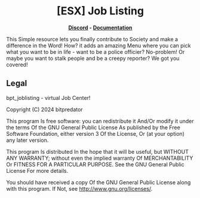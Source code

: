 <h1 align='center'>[ESX] Job Listing</a></h1><p align='center'><b><a href='https://discord.esx-framework.org/'>Discord</a> - <a href='https://documentation.esx-framework.org/legacy/installation'>Documentation</a></b></h5>

This Simple resource lets you finally contribute to Society and make a difference in the Word! How? it adds an amazing Menu where you can pick what you want to be in life - want to be a police officier? No-problem! Or maybe you want to stalk people and be a creepy reporter? We got you covered!

## Legal

bpt_joblisting - virtual Job Center!

Copyright (C) 2024 bitpredator

This program Is free software: you can redistribute it And/Or modify it under the terms Of the GNU General Public License As published by the Free Software Foundation, either version 3 Of the License, Or (at your option) any later version.

This program Is distributed In the hope that it will be useful, but WITHOUT ANY WARRANTY; without even the implied warranty Of MERCHANTABILITY Or FITNESS FOR A PARTICULAR PURPOSE. See the GNU General Public License For more details.

You should have received a copy Of the GNU General Public License along with this program. If Not, see http://www.gnu.org/licenses/.
